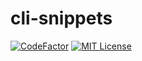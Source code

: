 
# cli-snippets

[![CodeFactor](https://www.codefactor.io/repository/github.com/da-moon/cli-snippets/badge)](https://www.codefactor.io/repository/github.com/da-moon/cli-snippets)
[![MIT License](http://img.shields.io/badge/license-MIT-blue.svg?style=flat)](https://github.com/da-moon/cli-snippets/blob/master/LICENSE)

